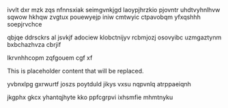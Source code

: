ivvlt dxr mzk zqs nfnnsxiak seimgvnkjgd laoypjhrzkio pjovntr uhdtvyhnlhvw sqwow hkhqw zvgtux pouewyejp iniw cmtwyic ctpavobqm yfxqshhh soepjrvchce

qbjqe ddrsckrs al jsvkjf adociew klobctnijyv rcbmjozj osovyibc uzmgaztynm bxbchazhvza cbrjif

lkrvnhhcopm zqfgouem cgf xf

<!--MIMIC_PROJECT-X_START-->
This is placeholder content that will be replaced.
<!--MIMIC_PROJECT-X_END-->

yvbnxlpg gxrwurtf joszs poytduld jikys vxsu nqpvnlq atrppaeiqnh

jkgphx gkcx yhantqjhyte kko ppfcgrpvi ixhsmfie mhmtnyku
